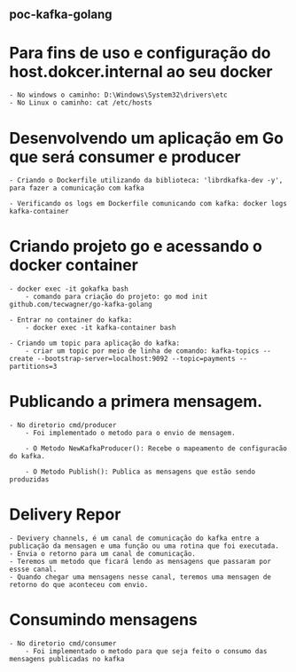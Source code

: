 ## poc-kafka-golang

# Para fins de uso e configuração do host.dokcer.internal ao seu docker

    - No windows o caminho: D:\Windows\System32\drivers\etc
    - No Linux o caminho: cat /etc/hosts

# Desenvolvendo um aplicação em Go que será consumer e producer

    - Criando o Dockerfile utilizando da biblioteca: 'librdkafka-dev -y', para fazer a comunicação com kafka

    - Verificando os logs em Dockerfile comunicando com kafka: docker logs kafka-container

# Criando projeto go e acessando o docker container

    - docker exec -it gokafka bash
        - comando para criação do projeto: go mod init github.com/tecwagner/go-kafka-golang

    - Entrar no container do kafka:
        - docker exec -it kafka-container bash

    - Criando um topic para aplicação do kafka:
        - criar um topic por meio de linha de comando: kafka-topics --create --bootstrap-server=localhost:9092 --topic=payments --partitions=3

# Publicando a primera mensagem.

    - No diretorio cmd/producer
        - Foi implementado o metodo para o envio de mensagem.

        - O Metodo NewKafkaProducer(): Recebe o mapeamento de configuracão do kafka.

        - O Metodo Publish(): Publica as mensagens que estão sendo produzidas

# Delivery Repor

    - Devivery channels, é um canal de comunicação do kafka entre a publicação da mensagen e uma função ou uma rotina que foi executada.
    - Envia o retorno para um canal de comunicação.
    - Teremos um metodo que ficará lendo as mensagens que passaram por essse canal.
    - Quando chegar uma mensagens nesse canal, teremos uma mensagen de retorno do que aconteceu com envio.

# Consumindo mensagens

    - No diretorio cmd/consumer
        - Foi implementado o metodo para que seja feito o consumo das mensagens publicadas no kafka
